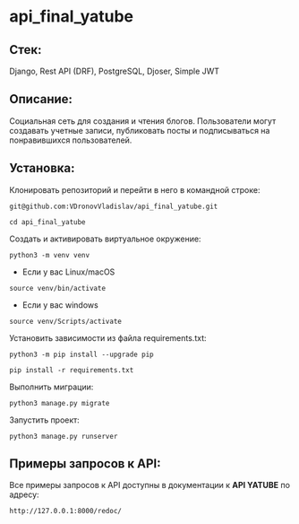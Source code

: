 # api_final_yatube

## Стек:
Django, Rest API (DRF), PostgreSQL, Djoser, Simple JWT

## Описание:
Социальная сеть для создания и чтения блогов.
Пользователи могут создавать учетные записи, публиковать посты и подписываться на
понравившихся пользователей.

## Установка:

Клонировать репозиторий и перейти в него в командной строке:
```
git@github.com:VDronovVladislav/api_final_yatube.git

cd api_final_yatube
```

Cоздать и активировать виртуальное окружение:
```
python3 -m venv venv

```

* Если у вас Linux/macOS

```
source venv/bin/activate

```

* Если у вас windows

```
source venv/Scripts/activate

```

Установить зависимости из файла requirements.txt:
```
python3 -m pip install --upgrade pip

pip install -r requirements.txt
```

Выполнить миграции:
```
python3 manage.py migrate
```

Запустить проект:
```
python3 manage.py runserver
```
## Примеры запросов к API:
Все примеры запросов к API доступны в документации к **API YATUBE** по адресу:
```
http://127.0.0.1:8000/redoc/
```
